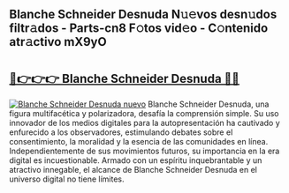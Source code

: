 ## Blanche Schneider Desnuda N𝚞𝚎vos desn𝚞dos filtr𝚊dos - Parts-cn8 F𝚘tos vid𝚎o - C𝚘ntenido atr𝚊ctivo mX9yO

# <h2><a href="http://mbcr3uq.tromn.icu/?c=Blanche+Schneider+Desnuda">🔗👉👉👉 Blanche Schneider Desnuda 🔗🔗</a></h2>

[![Blanche Schneider Desnuda nuevo](https://i.imgur.com/pEAQMta.gif)](http://mbcr3uq.tromn.icu/?c=Blanche+Schneider+Desnuda)
Blanche Schneider Desnuda, una figura multifacética y polarizadora, desafía la comprensión simple. Su uso innovador de los medios digitales para la autopresentación ha cautivado y enfurecido a los observadores, estimulando debates sobre el consentimiento, la moralidad y la esencia de las comunidades en línea. Independientemente de sus movimientos futuros, su importancia en la era digital es incuestionable. Armado con un espíritu inquebrantable y un atractivo innegable, el alcance de Blanche Schneider Desnuda en el universo digital no tiene límites.
